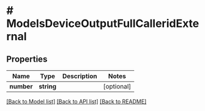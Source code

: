 # # ModelsDeviceOutputFullCalleridExternal

## Properties

Name | Type | Description | Notes
------------ | ------------- | ------------- | -------------
**number** | **string** |  | [optional]

[[Back to Model list]](../../README.md#models) [[Back to API list]](../../README.md#endpoints) [[Back to README]](../../README.md)
